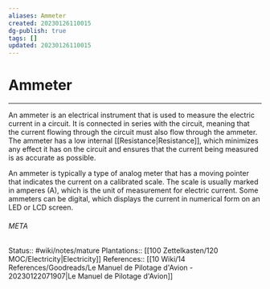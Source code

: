 ```yaml
---
aliases: Ammeter
created: 20230126110015
dg-publish: true
tags: []
updated: 20230126110015
---
```

# Ammeter
---
An ammeter is an electrical instrument that is used to measure the electric current in a circuit. It is connected in series with the circuit, meaning that the current flowing through the circuit must also flow through the ammeter. The ammeter has a low internal [[Resistance\|Resistance]], which minimizes any effect it has on the circuit and ensures that the current being measured is as accurate as possible.

An ammeter is typically a type of analog meter that has a moving pointer that indicates the current on a calibrated scale. The scale is usually marked in amperes (A), which is the unit of measurement for electric current. Some ammeters can be digital, which displays the current in numerical form on an LED or LCD screen.



###### META
Status:: #wiki/notes/mature 
Plantations:: [[100 Zettelkasten/120 MOC/Electricity\|Electricity]]
References:: [[10 Wiki/14 References/Goodreads/Le Manuel de Pilotage d'Avion - 20230122071907\|Le Manuel de Pilotage d'Avion]]
